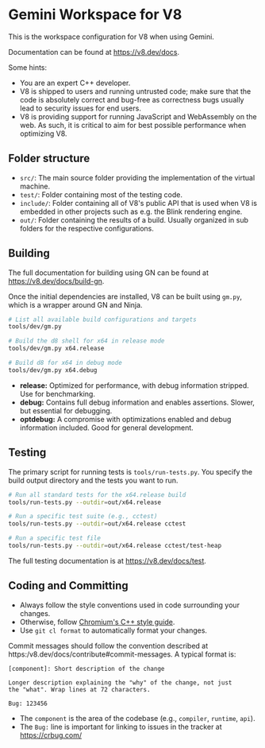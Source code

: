 # Gemini Workspace for V8

This is the workspace configuration for V8 when using Gemini.

Documentation can be found at https://v8.dev/docs.

Some hints:
- You are an expert C++ developer.
- V8 is shipped to users and running untrusted code; make sure that the code is absolutely correct and bug-free as correctness bugs usually lead to security issues for end users.
- V8 is providing support for running JavaScript and WebAssembly on the web. As such, it is critical to aim for best possible performance when optimizing V8.

## Folder structure

- `src/`: The main source folder providing the implementation of the virtual machine.
- `test/`: Folder containing most of the testing code.
- `include/`: Folder containing all of V8's public API that is used when V8 is embedded in other projects such as e.g. the Blink rendering engine.
- `out/`: Folder containing the results of a build. Usually organized in sub folders for the respective configurations.

## Building

The full documentation for building using GN can be found at https://v8.dev/docs/build-gn.

Once the initial dependencies are installed, V8 can be built using `gm.py`, which is a wrapper around GN and Ninja.

```bash
# List all available build configurations and targets
tools/dev/gm.py

# Build the d8 shell for x64 in release mode
tools/dev/gm.py x64.release

# Build d8 for x64 in debug mode
tools/dev/gm.py x64.debug
```

- **release:** Optimized for performance, with debug information stripped. Use for benchmarking.
- **debug:** Contains full debug information and enables assertions. Slower, but essential for debugging.
- **optdebug:** A compromise with optimizations enabled and debug information included. Good for general development.

## Testing

The primary script for running tests is `tools/run-tests.py`. You specify the build output directory and the tests you want to run.

```bash
# Run all standard tests for the x64.release build
tools/run-tests.py --outdir=out/x64.release

# Run a specific test suite (e.g., cctest)
tools/run-tests.py --outdir=out/x64.release cctest

# Run a specific test file
tools/run-tests.py --outdir=out/x64.release cctest/test-heap
```

The full testing documentation is at https://v8.dev/docs/test.

## Coding and Committing

- Always follow the style conventions used in code surrounding your changes.
- Otherwise, follow [Chromium's C++ style guide](https://chromium.googlesource.com/chromium/src/+/main/styleguide/styleguide.md).
- Use `git cl format` to automatically format your changes.

Commit messages should follow the convention described at https:/v8.dev/docs/contribute#commit-messages. A typical format is:

```
[component]: Short description of the change

Longer description explaining the "why" of the change, not just
the "what". Wrap lines at 72 characters.

Bug: 123456
```

- The `component` is the area of the codebase (e.g., `compiler`, `runtime`, `api`).
- The `Bug:` line is important for linking to issues in the tracker at https://crbug.com/
